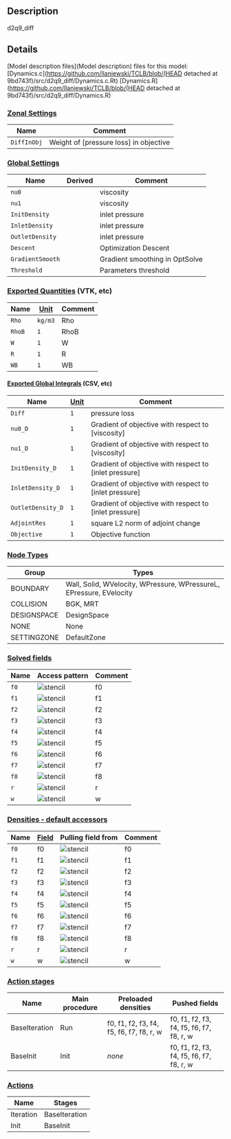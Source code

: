 

## Description
d2q9_diff

## Details
[Model description files](Model description) files for this model:
[Dynamics.c](https://github.com/llaniewski/TCLB/blob/(HEAD detached at 9bd743f)/src/d2q9_diff/Dynamics.c.Rt)
[Dynamics.R](https://github.com/llaniewski/TCLB/blob/(HEAD detached at 9bd743f)/src/d2q9_diff/Dynamics.R)

### [Zonal Settings](Settings)

| Name | Comment |
| --- | --- |
|`DiffInObj`|Weight of [pressure loss] in objective|


### [Global Settings](Settings)

| Name | Derived | Comment |
| --- | --- | --- |
|`nu0`||viscosity|
|`nu1`||viscosity|
|`InitDensity`||inlet pressure|
|`InletDensity`||inlet pressure|
|`OutletDensity`||inlet pressure|
|`Descent`||Optimization Descent|
|`GradientSmooth`||Gradient smoothing in OptSolve|
|`Threshold`||Parameters threshold|

### [Exported Quantities](Quantities) (VTK, etc)

| Name | [Unit](Units) | Comment |
| --- | --- | --- |
|`Rho`|`kg/m3`|Rho|
|`RhoB`|`1`|RhoB|
|`W`|`1`|W|
|`R`|`1`|R|
|`WB`|`1`|WB|

#### [Exported Global Integrals](Globals) (CSV, etc)

| Name | [Unit](Units) | Comment |
| --- | --- | --- |
|`Diff`|`1`|pressure loss|
|`nu0_D`|`1`|Gradient of objective with respect to [viscosity]|
|`nu1_D`|`1`|Gradient of objective with respect to [viscosity]|
|`InitDensity_D`|`1`|Gradient of objective with respect to [inlet pressure]|
|`InletDensity_D`|`1`|Gradient of objective with respect to [inlet pressure]|
|`OutletDensity_D`|`1`|Gradient of objective with respect to [inlet pressure]|
|`AdjointRes`|`1`|square L2 norm of adjoint change|
|`Objective`|`1`|Objective function|

### [Node Types](Node-Types)

| Group | Types |
| --- | --- |
|BOUNDARY|Wall, Solid, WVelocity, WPressure, WPressureL, EPressure, EVelocity|
|COLLISION|BGK, MRT|
|DESIGNSPACE|DesignSpace|
|NONE|None|
|SETTINGZONE|DefaultZone|

### [Solved fields](Fields)

| Name | Access pattern | Comment |
| --- | --- | --- |
|`f0`|![stencil](/images/st_a1p0p0p0p0p0p0.png)|f0|
|`f1`|![stencil](/images/st_a1n1p0p0n1p0p0.png)|f1|
|`f2`|![stencil](/images/st_a1p0n1p0p0n1p0.png)|f2|
|`f3`|![stencil](/images/st_a1p1p0p0p1p0p0.png)|f3|
|`f4`|![stencil](/images/st_a1p0p1p0p0p1p0.png)|f4|
|`f5`|![stencil](/images/st_a1n1n1p0n1n1p0.png)|f5|
|`f6`|![stencil](/images/st_a1p1n1p0p1n1p0.png)|f6|
|`f7`|![stencil](/images/st_a1p1p1p0p1p1p0.png)|f7|
|`f8`|![stencil](/images/st_a1n1p1p0n1p1p0.png)|f8|
|`r`|![stencil](/images/st_a1p0p0p0p0p0p0.png)|r|
|`w`|![stencil](/images/st_a1p0p0p0p0p0p0.png)|w|

### [Densities - default accessors](Densities)

| Name | [Field](Fields) | Pulling field from | Comment |
| --- | --- | --- | --- |
|`f0`|f0|![stencil](/images/st_a1p0p0p0p0p0p0.png)|f0|
|`f1`|f1|![stencil](/images/st_a1p1p0p0p1p0p0.png)|f1|
|`f2`|f2|![stencil](/images/st_a1p0p1p0p0p1p0.png)|f2|
|`f3`|f3|![stencil](/images/st_a1n1p0p0n1p0p0.png)|f3|
|`f4`|f4|![stencil](/images/st_a1p0n1p0p0n1p0.png)|f4|
|`f5`|f5|![stencil](/images/st_a1p1p1p0p1p1p0.png)|f5|
|`f6`|f6|![stencil](/images/st_a1n1p1p0n1p1p0.png)|f6|
|`f7`|f7|![stencil](/images/st_a1n1n1p0n1n1p0.png)|f7|
|`f8`|f8|![stencil](/images/st_a1p1n1p0p1n1p0.png)|f8|
|`r`|r|![stencil](/images/st_a1p0p0p0p0p0p0.png)|r|
|`w`|w|![stencil](/images/st_a1p0p0p0p0p0p0.png)|w|

### [Action stages](Stages)

| Name | Main procedure | Preloaded densities | Pushed fields |
| --- | --- | --- | --- |
|BaseIteration|Run|f0, f1, f2, f3, f4, f5, f6, f7, f8, r, w|f0, f1, f2, f3, f4, f5, f6, f7, f8, r, w|
|BaseInit|Init|_none_|f0, f1, f2, f3, f4, f5, f6, f7, f8, r, w|


### [Actions](Stages)

| Name | Stages |
| --- | --- |
|Iteration|BaseIteration|
|Init|BaseInit|

